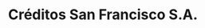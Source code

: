 ---
title: "Créditos San Francisco S.A."
url: /la-chorrera/creditos-san-francisco-s-a/
shop: muebles
---